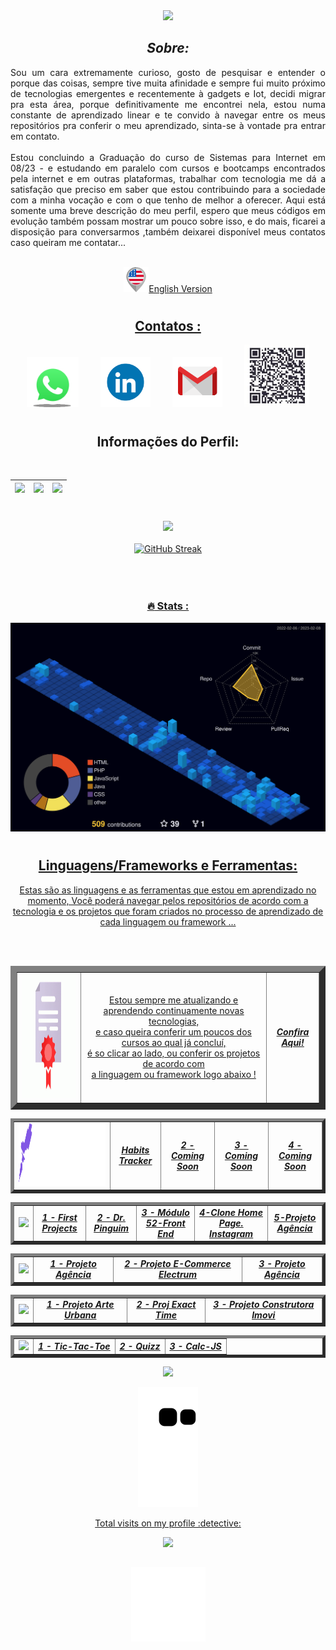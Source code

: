 <div align="center">
      <img height ="500" src="https://github.com/LeandroDukievicz/LeandroDukievicz/blob/main/gifs/CYBER.gif"/>
</div>
    
    
<div align = "center">
    
_**<h2>Sobre:</h2>**_
    <p align="justify">Sou um cara extremamente curioso, gosto de pesquisar e entender o porque das coisas, sempre tive muita afinidade e sempre fui muito próximo de tecnologias emergentes e recentemente à gadgets e Iot, decidi migrar pra esta área, porque definitivamente me encontrei nela, estou numa constante de aprendizado linear e te convido à navegar entre os meus repositórios pra conferir o meu aprendizado, sinta-se à vontade pra entrar em contato.<br><br>
Estou concluindo a Graduação do curso de Sistemas para Internet em 08/23 - e estudando em paralelo com cursos e bootcamps encontrados pela internet e em outras plataformas, trabalhar com tecnologia me dá a satisfação que preciso em saber que estou contribuindo para a sociedade com a minha vocação e com o que tenho de melhor a oferecer. Aqui está somente uma breve descrição do meu perfil, espero que meus códigos em evolução também possam mostrar um pouco sobre isso, e do mais, ficarei a disposição para conversarmos ,também deixarei disponível meus contatos caso queiram me contatar...</p> <br>
    <a  href="https://github.com/LeandroDukievicz/LeandroDukievicz/blob/main/EnglishVersion.md" target="_blank"><img  height="40em" src="https://github.com/LeandroDukievicz/LeandroDukievicz/blob/main/united-states.png" target="_blank">English Version
</div>     

#

<div align="center">
     
<div align = "center">
    <h2 align="center">Contatos : </h2>
        <a href="https://wa.me/5544991293234?text=Ol%C3%A1%2C+tudo+bem+%3F" target="_blank"><img height="80em"src="https://github.com/LeandroDukievicz/LeandroDukievicz/blob/main/gifs/contact.gif"></a>&ensp;&ensp;&ensp;&ensp;&ensp;<a href="https://www.linkedin.com/in/leandrodukievicz/" target="_blank"><img height="80" src="https://github.com/LeandroDukievicz/LeandroDukievicz/blob/main/gifs/in.gif" target="_blank"></a>&ensp;&ensp;&ensp;&ensp;&ensp;<a href="mailto:leandrodukievicz1718@gmail.com" target="_blank"><img height="80"src="https://github.com/LeandroDukievicz/LeandroDukievicz/blob/main/gifs/mail.gif" target="_blank"></a>&ensp;&ensp;&ensp;&ensp;&ensp;<img height = "100em"src="https://github.com/LeandroDukievicz/LeandroDukievicz/blob/main/gifs/qrcode.jpg"/>
   
</div>

 #
      
<section align="center">
  <h2 align="center"> Informações do Perfil:</h2>
  
</section>
      <br>

| ![](http://github-profile-summary-cards.vercel.app/api/cards/stats?username=LeandroDukievicz&theme=tokyonight) | ![](http://github-profile-summary-cards.vercel.app/api/cards/repos-per-language?username=LeandroDukievicz&hide=Html&theme=tokyonight) | ![](http://github-profile-summary-cards.vercel.app/api/cards/most-commit-language?username=LeandroDukievicz&theme=tokyonight) |
| :-: | :-: | :-: |

#

 ![](http://github-profile-summary-cards.vercel.app/api/cards/profile-details?username=LeandroDukievicz&theme=tokyonight) <br><br>
[![GitHub Streak](https://github-readme-streak-stats.herokuapp.com?user=LeandroDukievicz&theme=tokyonight&locale=pt-br&date_format=j%20M%5B%20Y%5D)](https://git.io/streak-stats)<br><br><br><a href="http://www.github.com/LeandroDukievicz"> 

#

### :fire:  Stats :

<img src="./profile-3d-contrib/profile-night-view.svg"/>

#
      
<section align="center">
   <h2>Linguagens/Frameworks e Ferramentas:</h2>
   <p>Estas são as linguagens e as ferramentas que estou em aprendizado no momento, Você poderá navegar pelos repositórios de acordo com a tecnologia e os projetos que foram criados no processo de aprendizado de cada linguagem ou framework ...</p><br><br>

<table align="center" border="10px" >
      <tr>
            <td><img  height="200em" src="https://github.com/LeandroDukievicz/CERTIFICATES/blob/main/certificate-icon.gif" target="_blank"></td> 
            <td><p>Estou sempre me atualizando e aprendendo continuamente novas tecnologias,<br> e caso queira conferir um poucos dos cursos ao qual já concluí,<br> é so clicar ao lado, ou conferir os projetos de acordo com <br>a linguagem ou framework logo abaixo !</p></td>
             <td><a href="https://github.com/LeandroDukievicz/CERTIFICATES"><i><strong>Confira Aqui!</i></strong></a></td> 
      </tr>
</table>
      
<table align="center" border="5px" >
      <tr>
            <td><img height ="100em"src="https://github.com/LeandroDukievicz/PROJECT-NLW-TRACK-EXPLORER-/blob/main/assets/rocketseat.svg" /></td> 
             <td><a href="https://github.com/LeandroDukievicz/PROJECT-NLW-TRACK-EXPLORER-"><i><strong>Habits Tracker</i></strong></a></td>
             <td><a href=""><i><strong>2 - Coming Soon</i></strong></a></td>
             <td><a href=""><i><strong>3 - Coming Soon</i></strong></a></td> 
             <td><a href=""><i><strong>4 - Coming Soon<i></strong></a></td>                
      </tr>
</table>         
      
<table align="center" border="5px" >
      <tr>
            <td><img height ="100em"src="https://cdn.jsdelivr.net/gh/devicons/devicon/icons/css3/css3-original-wordmark.svg" /></td> 
             <td><a href="https://github.com/LeandroDukievicz/First_Projects"><i><strong>1 - First Projects</i></strong></a></td>
             <td><a href="https://github.com/LeandroDukievicz/DoctorPinguimPortifolio"><i><strong>2 - Dr. Pinguim</i></strong></a></td>
             <td><a href="https://github.com/LeandroDukievicz/Mod52_frontend"><i><strong>3 - Módulo 52-Front End</i></strong></a></td> 
             <td><a href="https://github.com/LeandroDukievicz/clone-homepage-instagram"><i><strong>4-Clone Home Page. Instagram <i></strong></a></td> 
             <td><a href="https://github.com/LeandroDukievicz/css-html-agencia"><i><strong>5-Projeto Agência</i></strong></a></td>      
      </tr>
</table>      
              
<table align="center" border="5px" >
      <tr>
            <td><img height ="100em"src="https://cdn.jsdelivr.net/gh/devicons/devicon/icons/sass/sass-original.svg" /></td> 
             <td><a href="https://github.com/LeandroDukievicz/sass-project-agency"><i><strong> 1 - Projeto  Agência</i></strong></a></td>
             <td><a href="https://github.com/LeandroDukievicz/sass-project-electrum"><i><strong> 2 - Projeto  E-Commerce Electrum</i></strong></a></td>
             <td><a href="https://github.com/LeandroDukievicz/sass-project-agency"><i><strong> 3 - Projeto  Agência</a></i></strong></td> 
      </tr>
</table>
      
<table align="center" border="5px" >
      <tr>
            <td><img height ="100em"src="https://cdn.jsdelivr.net/gh/devicons/devicon/icons/bootstrap/bootstrap-plain-wordmark.svg" /></td> 
             <td><a href="https://github.com/LeandroDukievicz/bootstrap-urban-arts"><i><strong>1 - Projeto Arte Urbana </i></strong></a></td>
             <td><a href="https://github.com/LeandroDukievicz/bootstrap5-exact-time-"><i><strong>2 -  Proj Exact Time</i></strong></a></td>
             <td><a href="https://github.com/LeandroDukievicz/bootstrap-imovi"><i><strong>3 - Projeto Construtora Imovi </i></strong></a></td> 
      </tr>
</table>
      
<table align="center" border="5px" >
      <tr>     
            <td><img height ="100em"src="https://cdn.jsdelivr.net/gh/devicons/devicon/icons/javascript/javascript-plain.svg" /></td> 
             <td><a href="#"><i><strong>1 - Tic-Tac-Toe </i></strong></a></td>
             <td><a href="#"><i><strong>2 -  Quizz</i></strong></a></td>
             <td><a href="#"><i><strong>3 - Calc-JS </i></strong></a></td> 
      </tr>
</table>
      
    
![](https://i.imgur.com/waxVImv.png)
<p align="center">
  <img src="https://github.com/LeandroDukievicz/LeandroDukievicz/raw/output/github-contribution-grid-snake.svg" alt="snake animation">
</p>

 <div align="center">
    <p> Total visits on my profile :detective:</p>
    <img src="https://profile-counter.glitch.me/LeandroDukievicz/count.svg"/>
 </div>
          
 #
 
 <div align="center">
     <a  href="https://github.com/LeandroDukievicz" target="_blank"><img  height="119" src="https://github.com/LeandroDukievicz/LeandroDukievicz/blob/main/gifs/SETA-CIMA.gif" target="_blank">
</div>   










  






